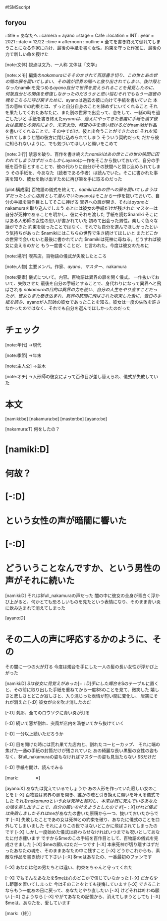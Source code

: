 #!SMSscript

## foryou

::title = あなたへ
::camera = ayano
::stage = Cafe
::location = INT
::year = 2021
::date = 12/22
::time = afternoon
::outline = 全てを書き終えて倒れてしまうことになる作家に向け、最後の手紙を書く女性。約束を守った作家に、最後の力で新しい命を授けた

[note:文体]
視点は文乃、一人称
文体は「文学」

[note:メモ]
編集の$nakamuraにそそのかされて百話書き切り、この世とあの世の間の扉を開いてしまい、その魂が世界の間へと放り出されてしまい、抜け殻となった$namikiを見つめる$ayano
自分で世界を変えられることを発見したのに、何故自分との関係を修復しなかったのだろうかと思い悩む
それでももう一度彼の魂をこちらに呼び戻すために、$ayanoは過去の彼に向けて手紙を書いていた
本当の意味での約束とは、ずっと自分自身のことを諦めずにいてくれること
それを果たしてくれたあなたに、また別の世界で出会って、恋をして、一緒の時を過ごしたいと
手紙を書き終えた$ayanoは、迎えにやってきた悪魔に手紙を渡す
彼女は悪魔との契約により、未来永劫、時空の中を漂い続ける
だが$namikiが作品を書いてくれることで、その中でだけ、彼と出会うことができたのだ
それを知られてしまうと闇の彼方に閉じ込められてしまう
そういう契約だった
だから彼に知られないように、でも気づいてほしいと願いをこめて

[note:３行]
禁忌を破り、百作を書き終えた$namikiはあの世とこの世の狭間に囚われてしまうはずだった
しかし$ayanoは一作をそこから抜いておいて、自分の手紙を百作目とすることで、彼の代わりに自分がその狭間へと閉じ込められてしまう
その手紙を、今あなた（読者である作者）は読んでいた。そこに書かれた事実を知り、彼女を助け出すために再び筆を手に取るのだった

[plot:構成案]
百物語の儀式を終えて、$namikiはあの世への扉を開いてしまうはずだった
しかし店員として潜んでいた$ayanoはそこから一作を抜いておいて、自分の手紙を百作目としてそこに捧げる
異界への扉が開き、それは$ayanoと$nakamuraを取り込んでしまう
あとには彼女の手紙だけが残された
マスターは自分が死神であることを明かし、彼にそれを渡した
手紙を読む$namiki
そこにはある人形師の女性の思いが書かれていた
初めて出会った男性。楽しく色々な話ができた
約束を破ったことではなく、それでも自分を選んでほしかったという気持ちがあった
$namikiにはこちらの世界で生き続けてほしいと
またどこかの世界で会いたいと最後に書かれていた
$namikiは死神に尋ねる。どうすれば彼女に会えるのかと
もう一度書くことだ、と言われた。今度は彼女のために

[note:場所]
喫茶店。百物語の儀式が失敗したところ

[note:人物]
主要メンバ。作家、$ayano、マスター、$nakamura

[note:要素]
儀式について。内容。百物語は異界の扉を開く儀式。
一作抜いておいて、失敗させた
最後を自分の手紙とすることで、身代わりになって異界へと飛ばされる
$nakamuraの目的は異界の力を使い、自分の人生をやり直すことだったが、彼女もまた巻き込まれ、異界の狭間に飛ばされた
収束した後に、告白の手紙を読み、$ayanoが人形師の彼女であったことを知る。彼女は一度の失敗を許さなかったのではなく、それでも自分を選んでほしかったのだった

# チェック

[note:年代]
→現代

[note:季節]
→年末

[note:主人公]
→並木

[note:オチ]
→人形師の彼女によって百作目が差し替えられ、儀式が失敗していた

# 本文

[namiki:be]
[nakamura:be]
[master:be]
[ayano:be]

[nakamura:T]
何をしたの？

# [namiki:D]
# 何故？
# [-:D]
# という女性の声が暗闇に響いた
# [-:D]
# どういうことなんですか、という男性の声がそれに続いた

[namiki:D]
それは$full_nakamuraの声だった
闇の中に彼女の全身が青白く浮かび上がると、何かとても恐ろしいものを見たという表情になり、そのまま青い炎に飲み込まれて消えてしまった

[ayano:D]
# その二人の声に呼応するかのように、その
その闇に一つの火が灯る
今度は燭台を手にした一人の髪の長い女性が浮かび上がった

[namiki:D]
$Sは彼女に見覚えがあった
[-:D]
手にした燭台を$Sのテーブルに置くと、その前に取り出した手紙を重ねてから一度$Sのことを見て、微笑した
嬉しさと悲しさとどこか寂しさと、入り混じった表情が短い間に変化し、
唐突にそれが消えた
[-:D]
彼女が火を吹き消したのだ

[-:D]
刹那、全てのロウソクに青い炎が灯る

[-:D]
続いて窓が割れ、突風が店内を渦巻いてから抜けていく

[-:D]
一分以上続いただろうか

[-:D]
目を開けた時には荒れ果てた店内と、割れたコーヒーカップ、
それに端の焦げた一通の手紙の封筒だけが残されていた
あの綺麗な長い黒髪の女性の姿もなく、$full_nakamuraの姿もなければマスターの姿も見当たらない
$Sだけだ

[-:D]
手紙を開け、読んでみる

[mark:　　　　※]

[ayano:X]
あなたは覚えているでしょうか
あの人形を作っていた寂しい女のことを
[-:X]
百物語は異界の扉を開き、誰かの魂と引き換えに願いを叶える儀式でした
それを$nakamuraという女は死神と契約し、本来は既に死んでいるあなたの魂を差し出すことで、
自分の願いを叶えようとしたのです
[-:X]
けれど儀式は失敗しました
それは$meがあなたの書いた原稿から一つ、抜いておいたからです
[-:X]
失敗したことであの女は死神との約束を破り、あなたに儀式のことを口外してしまいました
それによりこの世ではないどこかに飛ばされてしまったのです
[-:X]
しかし一度始めた儀式は終わらせなければいつまでも呪いとしてあなたに付き纏います
ですから$meのこの手紙を百作目として、百物語の儀式を完成させました
[-:X]
$meの願いはただ一つです
[-:X]
本来死神が切り離すはずだったあなたの魂を、そのままあなたの中に残すこと
[-:X]
どうかこれからも、素敵な作品を書き続けて下さい
[-:X]
$meはあなたの、一番最初のファンです

[-:X]
あなたは他の男たちとは違い、約束をちゃんと守ってくれた

[-:X]
でもそんなあなたを$meは心のどこかで信じていなかった
[-:X]
だから少し距離を置いてしまった
今はそのことをとても後悔しています
[-:X]
できることならもう一度あの日に戻って、あなたとやり直したい
[-:X]
けどそれは叶わぬ願い
[-:X]
さようなら
[-:X]
やがてあなたの記憶から、消えてしまうとしても
[-:X]
$meは、あなたを、愛しています

[mark:（終）]


